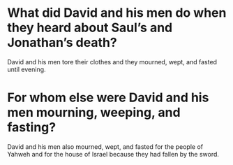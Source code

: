 # What did David and his men do when they heard about Saul’s and Jonathan’s death?

David and his men tore their clothes and they mourned, wept, and fasted until evening.

# For whom else were David and his men mourning, weeping, and fasting?

David and his men also mourned, wept, and fasted for the people of Yahweh and for the house of Israel because they had fallen by the sword.
